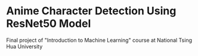 # Anime Character Detection Using ResNet50 Model
Final project of "Introduction to Machine Learning" course at National Tsing Hua University
